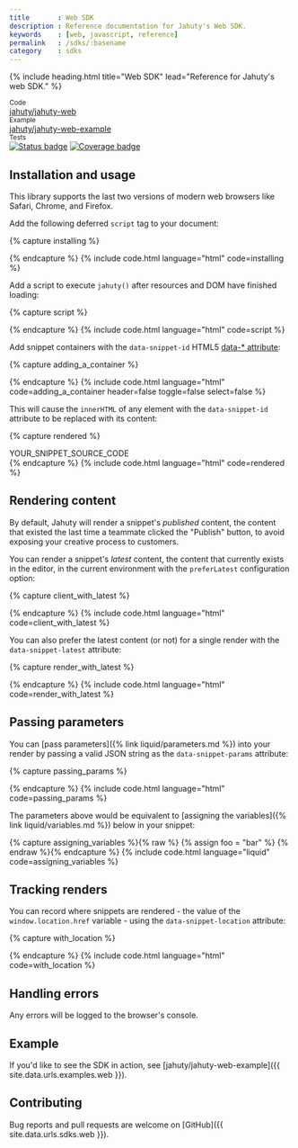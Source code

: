 ```yaml
---
title       : Web SDK
description : Reference documentation for Jahuty's Web SDK.
keywords    : [web, javascript, reference]
permalink   : /sdks/:basename
category    : sdks
---
```


{% include heading.html title="Web SDK" lead="Reference for Jahuty's web SDK." %}

<div class="card-group my-4">
  <div class="card">
    <div class="card-header py-2 px-3 text-muted">
      <small>Code</small>
    </div>
    <div class="card-body py-2 px-3">
      <a class="stretched-link" href="{{ site.data.urls.sdks.web }}">jahuty/jahuty-web</a>
    </div>
  </div>
  <div class="card">
    <div class="card-header py-2 px-3 text-muted">
      <small>Example</small>
    </div>
    <div class="card-body py-2 px-3">
      <a class="stretched-link" href="{{ site.data.urls.examples.web }}">jahuty/jahuty-web-example</a>
    </div>
  </div>
  <div class="card">
    <div class="card-header py-2 px-3 text-muted">
      <small>Tests</small>
    </div>
    <div class="card-body p-2 px-3">
      <a class="stretched-link" href="https://circleci.com/gh/jahuty/jahuty-node"><img src="https://circleci.com/gh/jahuty/jahuty-node.svg?style=svg" alt="Status badge" /></a> <a href="https://codecov.io/gh/jahuty/jahuty-web"><img src="https://codecov.io/gh/jahuty/jahuty-web/branch/master/graph/badge.svg?token=XELPI4FWMI" alt="Coverage badge"/></a>
    </div>
  </div>
</div>

## Installation and usage

This library supports the last two versions of modern web browsers like Safari, Chrome, and Firefox.

Add the following deferred `script` tag to your document:

{% capture installing %}
<script defer src="https://unpkg.com/@jahuty/web@0.2.1/dist/jahuty.js"></script>
{% endcapture %}
{% include code.html language="html" code=installing %}

Add a script to execute `jahuty()` after resources and DOM have finished loading:

{% capture script %}
<script>
  window.addEventListener('DOMContentLoaded', function () {
    jahuty({ apiKey: 'YOUR_API_KEY' });
  });
</script>
{% endcapture %}
{% include code.html language="html" code=script %}

Add snippet containers with the `data-snippet-id` HTML5 [data-* attribute](https://developer.mozilla.org/en-US/docs/Web/HTML/Global_attributes/data-*):

{% capture adding_a_container %}
<div data-snippet-id="YOUR_SNIPPET_ID"></div>
{% endcapture %}
{% include code.html language="html" code=adding_a_container header=false toggle=false select=false %}

This will cause the `innerHTML` of any element with the `data-snippet-id` attribute to be replaced with its content:

{% capture rendered %}
<div data-snippet-id="YOUR_SNIPPET_ID">
  YOUR_SNIPPET_SOURCE_CODE
</div>
{% endcapture %}
{% include code.html language="html" code=rendered %}

## Rendering content

By default, Jahuty will render a snippet's _published_ content, the content that existed the last time a teammate clicked the "Publish" button, to avoid exposing your creative process to customers.

You can render a snippet's _latest_ content, the content that currently exists in the editor, in the current environment with the `preferLatest` configuration option:

{% capture client_with_latest %}
<script>
  document.addEventListener('DOMContentLoaded', function () {
    jahuty({ apiKey: 'YOUR_API_KEY', preferLatest: true });
  });
</script>
{% endcapture %}
{% include code.html language="html" code=client_with_latest %}

You can also prefer the latest content (or not) for a single render with the `data-snippet-latest` attribute:

{% capture render_with_latest %}
<div data-snippet-id="YOUR_SNIPPET_ID" data-snippet-latest="true"></div>
{% endcapture %}
{% include code.html language="html" code=render_with_latest %}

## Passing parameters

You can [pass parameters]({% link liquid/parameters.md %}) into your render by passing a valid JSON string as the `data-snippet-params` attribute:

{% capture passing_params %}
<div data-snippet-id="YOUR_SNIPPET_ID"
     data-snippet-params='{"foo":"bar"}'></div>
{% endcapture %}
{% include code.html language="html" code=passing_params %}

The parameters above would be equivalent to [assigning the variables]({% link liquid/variables.md %}) below in your snippet:

{% capture assigning_variables %}{% raw %}
{% assign foo = "bar" %}
{% endraw %}{% endcapture %}
{% include code.html language="liquid" code=assigning_variables %}

## Tracking renders

You can record where snippets are rendered - the value of the `window.location.href` variable - using the `data-snippet-location` attribute:

{% capture with_location %}
<div data-snippet-id="YOUR_SNIPPET_ID" data-snippet-location="true"></div>
{% endcapture %}
{% include code.html language="html" code=with_location %}

## Handling errors

Any errors will be logged to the browser's console.

## Example

If you'd like to see the SDK in action, see [jahuty/jahuty-web-example]({{ site.data.urls.examples.web }}).

## Contributing

Bug reports and pull requests are welcome on [GitHub]({{ site.data.urls.sdks.web }}).
